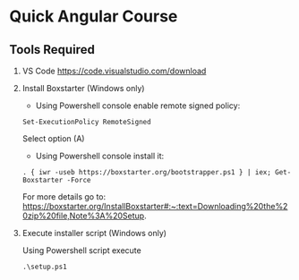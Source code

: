# Quick Angular Course

## Tools Required

1. VS Code https://code.visualstudio.com/download

2. Install Boxstarter (Windows only)

   - Using Powershell console enable remote signed policy:

   ```
   Set-ExecutionPolicy RemoteSigned
   ```

   Select option (A)

   - Using Powershell console install it:

   ```
   . { iwr -useb https://boxstarter.org/bootstrapper.ps1 } | iex; Get-Boxstarter -Force
   ```

   For more details go to: https://boxstarter.org/InstallBoxstarter#:~:text=Downloading%20the%20zip%20file,Note%3A%20Setup.

3. Execute installer script (Windows only)

   Using Powershell script execute

   ```
   .\setup.ps1
   ```
